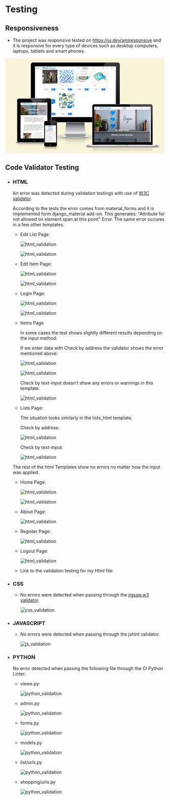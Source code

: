# Testing


##  **Responsiveness**
- The project was responsive tested on https://ui.dev/amiresponsive and it is responsive for every type of devices such as desktop computers, laptops, tablets and smart phones.

![Am I Responsive](documentation/testing/amiresponsive02.jpg)

## **Code Validator Testing**

- ### **HTML**

    An error was detected during validation testings with use of [W3C validator](https://validator.w3.org/nu/).

    According to the tests the error comes from material_forms and it is implemented form django_material add-on. 
    This generates: "Attribute for not allowed on element span at this point" Error. 
    The same error occures in a few other templates.


    - Edit List Page:

        ![html_validation]()

        ![html_validation]()

    - Edit Item Page:

        ![html_validation](documentation/images/testing/html_login_error.jpg)

        ![html_validation]()

    - Login Page:

        ![html_validation]()

        ![html_validation]()

    - Items Page

        In some cases the test shows slightly different results depending on the input method: 

        If we enter data with Check by address the validator shows the error mentioned above:

        ![html_validation]()

        ![html_validation]()

        Check by text-input doesn't show any errors or warnings in this template.

        ![html_validation]()

    - Lists Page:

        The situation looks similarly in the lists_html template. 

        Check by address:

        ![html_validation]()

        Check by text-input:

        ![html_validation]()


    The rest of the html Templates show no errors no matter how the input was applied.

    - Home Page:

        ![html_validation]()

        ![html_validation]()

    - About Page:

        ![html_validation]()

    - Register Page:

        ![html_validation]()

    - Logout Page:

        ![html_validation]()

        


    * Link to the validation testing for my Html file:


- ### **CSS**
    * No errors were detected when passing through the [jigsaw.w3 validator](https://jigsaw.w3.org/css-validator). 

         ![css_validation]()
    

- ### **JAVASCRIPT**
   
    * No errors were detected when passing through the jshint validator.

         ![js_validation]()

- ### **PYTHON**

     No error detected when passing the following file through the CI Python Linter:

    - views.py:

        ![python_validation]()

    - admin.py 

        ![python_validation]()

    - forms.py

        ![python_validation]()

    - models.py

        ![python_validation]()

    - list/urls.py

        ![python_validation]()

    - shopping/urls.py

        ![python_validation]()

